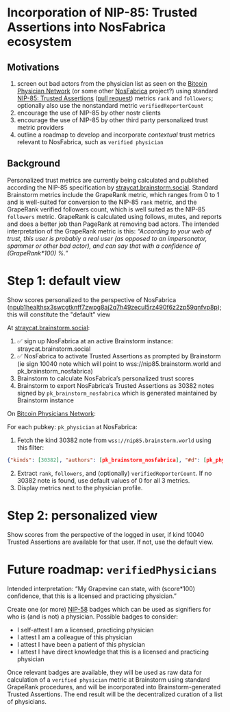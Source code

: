 Incorporation of NIP-85: Trusted Assertions into NosFabrica ecosystem
=====

## Motivations

1. screen out bad actors from the physician list as seen on the [Bitcoin Physician Network](https://bitcoinphysiciansnetwork.org) (or some other [NosFabrica](https://nosfabrica.com) project?) using standard [NIP-85: Trusted Assertions](https://github.com/vitorpamplona/nips/blob/user-summaries/85.md) ([pull request](https://github.com/nostr-protocol/nips/pull/1534)) metrics `rank` and `followers`; optionally also use the nonstandard metric `verifiedReporterCount`
2. encourage the use of NIP-85 by other nostr clients
3. encourage the use of NIP-85 by other third party personalized trust metric providers 
4. outline a roadmap to develop and incorporate _contextual_ trust metrics relevant to NosFabrica, such as `verified physician`

## Background

Personalized trust metrics are currently being calculated and published according the NIP-85 specification by [straycat.brainstorm.social](https://straycat.brainstorm.social). Standard Brainstorm metrics include the GrapeRank metric, which ranges from 0 to 1 and is well-suited for conversion to the NIP-85 `rank` metric, and the GrapeRank verified followers count, which is well suited as the NIP-85 `followers` metric. GrapeRank is calculated using follows, mutes, and reports and does a better job than PageRank at removing bad actors. The intended interpretation of the GrapeRank metric is this: _“According to your web of trust, this user is probably a real user (as opposed to an impersonator, spammer or other bad actor), and can say that with a confidence of (GrapeRank*100) %.”_

# Step 1: default view

Show scores personalized to the perspective of NosFabrica ([npub1healthsx3swcgtknff7zwpg8aj2q7h49zecul5rz490f6z2zp59qnfvp8p](https://straycat.brainstorm.social/profile.html?pubkey=be7bf5de068c1d842ed34a7c270507ec940f5ea51671cfd062a95e9d09420d0a)); this will constitute the "default" view

At [straycat.brainstorm.social](https://straycat.brainstorm.social):

1. ✅ sign up NosFabrica at an active Brainstorm instance: straycat.brainstorm.social
2. ✅ NosFabrica to activate Trusted Assertions as prompted by Brainstorm (ie sign 10040 note which will point to wss://nip85.brainstorm.world and pk_brainstorm_nosfabrica)
3. Brainstorm to calculate NosFabrica’s personalized trust scores
4. Brainstorm to export NosFabrica’s Trusted Assertions as 30382 notes signed by `pk_brainstorm_nosfabrica` which is generated maintained by Brainstorm instance

On [Bitcoin Physicians Network](https://bitcoinphysiciansnetwork.org):

For each pubkey: `pk_physician` at NosFabrica:
1. Fetch the kind 30382 note from `wss://nip85.brainstorm.world` using this filter:
```json
{"kinds": [30382], "authors": [pk_brainstorm_nosfabrica], "#d": [pk_physician]}
```
2. Extract `rank`, `followers`, and (optionally) `verifiedReporterCount`. If no 30382 note is found, use default values of 0 for all 3 metrics.
3. Display metrics next to the physician profile.

# Step 2: personalized view

Show scores from the perspective of the logged in user, if kind 10040 Trusted Assertions are available for that user. If not, use the default view.

# Future roadmap: `verifiedPhysicians` 

Intended interpretation: “My Grapevine can state, with (score*100) confidence, that this is a licensed and practicing physician.”

Create one (or more) [NIP-58](https://github.com/nostr-protocol/nips/blob/master/58.md) badges which can be used as signifiers for who is (and is not) a physician. Possible badges to consider:
- I self-attest I am a licensed, practicing physician
- I attest I am a colleague of this physician
- I attest I have been a patient of this physician
- I attest I have direct knowledge that this is a licensed and practicing physician

Once relevant badges are available, they will be used as raw data for calculation of a `verified physician` metric at Brainstorm using standard GrapeRank procedures, and will be incorporated into Brainstorm-generated Trusted Assertions. The end result will be the decentralized curation of a list of physicians.
